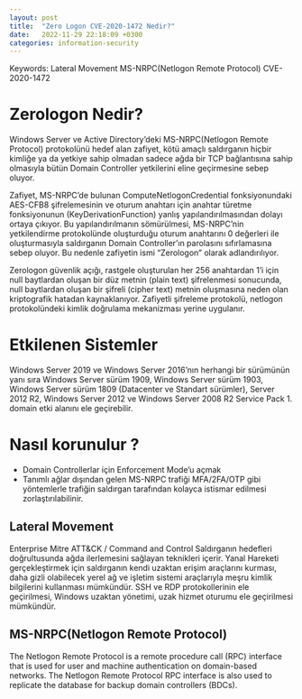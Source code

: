 ```yaml
---
layout: post
title:  "Zero Logon CVE-2020-1472 Nedir?"
date:   2022-11-29 22:18:09 +0300
categories: information-security
---
```

Keywords:
Lateral Movement
MS-NRPC(Netlogon Remote Protocol) 
CVE-2020-1472 
# Zerologon Nedir?
Windows Server ve Active Directory’deki MS-NRPC(Netlogon Remote Protocol) protokolünü hedef alan zafiyet, kötü amaçlı saldırganın hiçbir kimliğe ya da yetkiye sahip olmadan sadece ağda bir TCP bağlantısına sahip olmasıyla bütün Domain Controller yetkilerini eline geçirmesine sebep oluyor.

Zafiyet, MS-NRPC’de bulunan ComputeNetlogonCredential fonksiyonundaki AES-CFB8 şifrelemesinin ve oturum anahtarı için anahtar türetme fonksiyonunun (KeyDerivationFunction) yanlış yapılandırılmasından dolayı ortaya çıkıyor. Bu yapılandırılmanın sömürülmesi, MS-NRPC’nin yetkilendirme protokolünde oluşturduğu oturum anahtarını 0 değerleri ile oluşturmasıyla saldırganın Domain Controller’ın parolasını sıfırlamasına sebep oluyor. Bu nedenle zafiyetin ismi “Zerologon” olarak adlandırılıyor.

Zerologon güvenlik açığı, rastgele oluşturulan her 256 anahtardan 1’i için null baytlardan oluşan bir düz metnin (plain text) şifrelenmesi sonucunda, null baytlardan oluşan bir şifreli (cipher text) metnin oluşmasına neden olan kriptografik hatadan kaynaklanıyor. Zafiyetli şifreleme protokolü, netlogon protokolündeki kimlik doğrulama mekanizması yerine uygulanır.

# Etkilenen Sistemler 
Windows Server 2019 ve Windows Server 2016’nın herhangi bir sürümünün yanı sıra Windows Server sürüm 1909, Windows Server sürüm 1903, Windows Server sürüm 1809 (Datacenter ve Standart sürümler), Server 2012 R2, Windows Server 2012 ve Windows Server 2008 R2 Service Pack 1. domain etki alanını ele geçirebilir.


# Nasıl korunulur ?
- Domain Controllerlar için Enforcement Mode’u açmak
- Tanımlı ağlar dışından gelen MS-NRPC trafiği MFA/2FA/OTP gibi yöntemlerle trafiğin saldırgan tarafından kolayca istismar edilmesi zorlaştırılabilinir.

## Lateral Movement 
Enterprise Mitre ATT&CK / Command and Control 
Saldırganın hedefleri doğrultusunda ağda ilerlemesini sağlayan teknikleri içerir. Yanal Hareketi gerçekleştirmek için saldırganın kendi uzaktan erişim araçlarını kurması, daha gizli olabilecek yerel ağ ve işletim sistemi araçlarıyla meşru kimlik bilgilerini kullanması mümkündür. SSH ve RDP protokollerinin ele geçirilmesi, Windows uzaktan yönetimi, uzak hizmet oturumu ele geçirilmesi mümkündür.

## MS-NRPC(Netlogon Remote Protocol) 
The Netlogon Remote Protocol is a remote procedure call (RPC) interface that is used for user and machine authentication on domain-based networks. The Netlogon Remote Protocol RPC interface is also used to replicate the database for backup domain controllers (BDCs).

